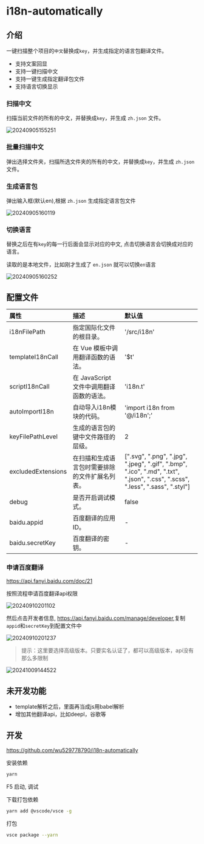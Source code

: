 # i18n-automatically

## 介绍

一键扫描整个项目的`中文`替换成`key`，并生成指定的语言包翻译文件。

- 支持文案回显
- 支持一键扫描中文
- 支持一键生成指定翻译包文件
- 支持语言切换显示

### 扫描中文

扫描当前文件的所有的中文，并替换成`key`，并生成 `zh.json` 文件。

![20240905155251](https://gcore.jsdelivr.net/gh/wu529778790/image/blog/20240905155251.png)

### 批量扫描中文

弹出选择文件夹，扫描所选文件夹的所有的中文，并替换成`key`，并生成 `zh.json` 文件。

### 生成语言包

弹出输入框(默认en),根据 `zh.json` 生成指定语言包文件

![20240905160119](https://gcore.jsdelivr.net/gh/wu529778790/image/blog/20240905160119.png)

### 切换语言

替换之后在有`key`的每一行后面会显示对应的中文, 点击切换语言会切换成对应的语言。

读取的是本地文件，比如刚才生成了 `en.json` 就可以切换`en`语言

![20240905160252](https://gcore.jsdelivr.net/gh/wu529778790/image/blog/20240905160252.png)

## 配置文件

|属性|描述|默认值|
|:--|:--|:--|
|i18nFilePath|指定国际化文件的根目录。| '/src/i18n' |
|templateI18nCall|在 Vue 模板中调用翻译函数的语法。| '$t' |
|scriptI18nCall|在 JavaScript 文件中调用翻译函数的语法。| 'i18n.t' |
|autoImportI18n|自动导入i18n模块的代码。| 'import i18n from '@/i18n';' |
|keyFilePathLevel|生成的语言包的键中文件路径的层级。| 2 |
|excludedExtensions|在扫描和生成语言包时需要排除的文件扩展名列表。| [".svg", ".png", ".jpg", ".jpeg", ".gif", ".bmp", ".ico", ".md", ".txt", ".json", ".css", ".scss", ".less", ".sass", ".styl"] |
|debug|是否开启调试模式。|  false |
|baidu.appid|百度翻译的应用ID。| - |
|baidu.secretKey|百度翻译的密钥。| - |

### 申请百度翻译

<https://api.fanyi.baidu.com/doc/21>

按照流程申请百度翻译api权限

![20240910201102](https://gcore.jsdelivr.net/gh/wu529778790/image/blog/20240910201102.png)

然后点击开发者信息, <https://api.fanyi.baidu.com/manage/developer>,复制`appid`和`secretKey`到配置文件中

![20240910201237](https://gcore.jsdelivr.net/gh/wu529778790/image/blog/20240910201237.png)

> 提示：这里要选择高级版本。只要实名认证了，都可以高级版本，api没有那么多限制

![20241009144522](https://gcore.jsdelivr.net/gh/wu529778790/image/blog/20241009144522.png)

## 未开发功能

- template解析之后，里面再当成js用babel解析
- 增加其他翻译api，比如deepl，谷歌等

## 开发

<https://github.com/wu529778790/i18n-automatically>

安装依赖

```bash
yarn
```

F5 启动, 调试

下载打包依赖

```bash
yarn add @vscode/vsce -g
```

打包

```bash
vsce package --yarn
```
